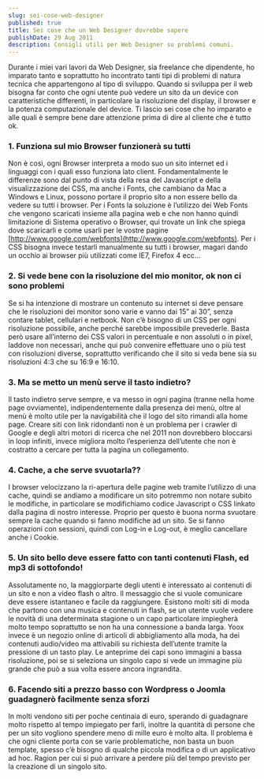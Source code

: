```yaml
---
slug: sei-cose-web-designer
published: true
title: Sei cose che un Web Designer dovrebbe sapere
publishDate: 29 Aug 2011
description: Consigli utili per Web Designer su problemi comuni.
---
```


Durante i miei vari lavori da Web Designer, sia freelance che dipendente, ho imparato tanto e soprattutto ho incontrato tanti tipi di problemi di natura tecnica che appartengono al tipo di sviluppo. Quando si sviluppa per il web bisogna far conto che ogni utente può vedere un sito da un device con caratteristiche differenti, in particolare la risoluzione del display, il browser e la potenza computazionale del device. Ti lascio sei cose che ho imparato e alle quali è sempre bene dare attenzione prima di dire al cliente che è tutto ok.

### 1. Funziona sul mio Browser funzionerà su tutti
Non è così, ogni Browser interpreta a modo suo un sito internet ed i linguaggi con i quali esso funziona lato client. Fondamentalmente le differenze sono dal punto di vista della resa del Javascript e della visualizzazione dei CSS, ma anche i Fonts, che cambiano da Mac a Windows e Linux, possono portare il proprio sito a non essere bello da vedere su tutti i browser. Per i Fonts la soluzione è l’utilizzo dei Web Fonts che vengono scaricati insieme alla pagina web e che non hanno quindi limitazione di Sistema operativo o Browser, qui trovate un link che spiega dove scaricarli e come usarli per le vostre pagine [http://www.google.com/webfonts](http://www.google.com/webfonts). Per i CSS bisogna invece testarli manualmente su tutti i browser, magari dando un occhio ai browser più utilizzati come IE7, Firefox 4 ecc...

### 2. Si vede bene con la risoluzione del mio monitor, ok non ci sono problemi
Se si ha intenzione di mostrare un contenuto su internet si deve pensare che le risoluzioni dei monitor sono varie e vanno dai 15” ai 30”, senza contare tablet, cellulari e netbook. Non c’è bisogno di un CSS per ogni risoluzione possibile, anche perché sarebbe impossibile prevederle. Basta però usare all’interno dei CSS valori in percentuale e non assoluti o in pixel, laddove non necessari, anche qui può convenire effettuare uno o più test con risoluzioni diverse, soprattutto verificando che il sito si veda bene sia su risoluzioni 4:3 che su 16:9 e 16:10.

### 3. Ma se metto un menù serve il tasto indietro?
Il tasto indietro serve sempre, e va messo in ogni pagina (tranne nella home page ovviamente), indipendentemente dalla presenza dei menù, oltre al menù è molto utile per la navigabilità che il logo del sito rimandi alla home page. Creare siti con link ridondanti non è un problema per i crawler di Google e degli altri motori di ricerca che nel 2011 non dovrebbero bloccarsi in loop infiniti, invece migliora molto l’esperienza dell’utente che non è costratto a cercare per tutta la pagina un collegamento.

### 4. Cache, a che serve svuotarla??
I browser velocizzano la ri-apertura delle pagine web tramite l’utilizzo di una cache, quindi se andiamo a modificare un sito potremmo non notare subito le modifiche, in particolare se modifichiamo codice Javascript o CSS linkato dalla pagina di nostro interesse. Proprio per questo è buona norma svuotare sempre la cache quando si fanno modifiche ad un sito. Se si fanno operazioni con sessioni, quindi con Log-in e Log-out, è meglio cancellare anche i Cookie.

### 5. Un sito bello deve essere fatto con tanti contenuti Flash, ed mp3 di sottofondo!
Assolutamente no, la maggiorparte degli utenti è interessato ai contenuti di un sito e non a video flash o altro. Il messaggio che si vuole comunicare deve essere istantaneo e facile da raggiungere. Esistono molti siti di moda che partono con una musica e contenuti in flash, se un utente vuole vedere le novità di una determinata stagione o un capo particolare impiegherà molto tempo soprattutto se non ha una connessione a banda larga. Yoox invece è un negozio online di articoli di abbigliamento alla moda, ha dei contenuti audio/video ma attivabili su richiesta dell’utente tramite la pressione di un tasto play. Le anteprime dei capi sono immagini a bassa risoluzione, poi se si seleziona un singolo capo si vede un immagine più grande che può a sua volta essere ancora ingrandita.

### 6. Facendo siti a prezzo basso con Wordpress o Joomla guadagnerò facilmente senza sforzi
In molti vendono siti per poche centinaia di euro, sperando di guadagnare molto rispetto al tempo impiegato per farli, inoltre la quantità di persone che per un sito vogliono spendere meno di mille euro è molto alta. Il problema è che ogni cliente porta con se varie problematiche, non basta un buon template, spesso c’è bisogno di qualche piccola modifica o di un applicativo ad hoc. Ragion per cui si può arrivare a perdere più del tempo previsto per la creazione di un singolo sito.
